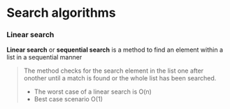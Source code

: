 # Search algorithms

### Linear search
**Linear search** or **sequential search** is a method to find an element within a list in a sequential manner
> The method checks for the search element in the list one after onother until a match is found
> or the whole list has been searched.
> - The worst case of a linear search is O(n)
> - Best case scenario O(1)
